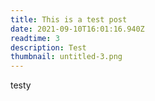 ```yaml
---
title: This is a test post
date: 2021-09-10T16:01:16.940Z
readtime: 3
description: Test
thumbnail: untitled-3.png
---
```

testy